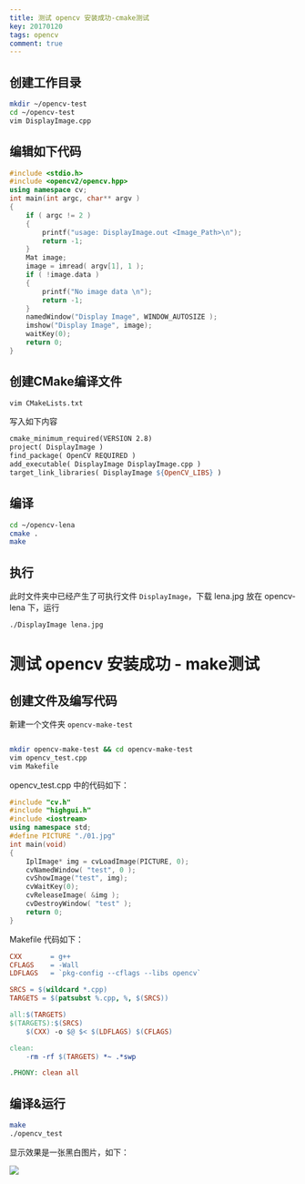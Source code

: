 ```yaml
---
title: 测试 opencv 安装成功-cmake测试
key: 20170120
tags: opencv
comment: true
---
```


## 创建工作目录

```sh
mkdir ~/opencv-test
cd ~/opencv-test
vim DisplayImage.cpp
```

## 编辑如下代码

```cpp
#include <stdio.h>
#include <opencv2/opencv.hpp>
using namespace cv;
int main(int argc, char** argv )
{
	if ( argc != 2 )
	{
		printf("usage: DisplayImage.out <Image_Path>\n");
		return -1;
	}
	Mat image;
	image = imread( argv[1], 1 );
	if ( !image.data )
	{
		printf("No image data \n");
		return -1;
	}
	namedWindow("Display Image", WINDOW_AUTOSIZE );
	imshow("Display Image", image);
	waitKey(0);
	return 0;
}
```

## 创建CMake编译文件

```bash
vim CMakeLists.txt
```

写入如下内容

```makefile
cmake_minimum_required(VERSION 2.8)
project( DisplayImage )
find_package( OpenCV REQUIRED )
add_executable( DisplayImage DisplayImage.cpp )
target_link_libraries( DisplayImage ${OpenCV_LIBS} )
```

## 编译

```bash
cd ~/opencv-lena
cmake .
make
```

## 执行

此时文件夹中已经产生了可执行文件 `DisplayImage`，下载 lena.jpg 放在 opencv-lena 下，运行

```bash
./DisplayImage lena.jpg
```

# 测试 opencv 安装成功 - make测试

## 创建文件及编写代码

新建一个文件夹 `opencv-make-test`

```bash

mkdir opencv-make-test && cd opencv-make-test
vim opencv_test.cpp
vim Makefile
```

opencv_test.cpp 中的代码如下：

```cpp
#include "cv.h"
#include "highgui.h"
#include <iostream>
using namespace std;
#define	PICTURE	"./01.jpg"
int main(void)
{
    IplImage* img = cvLoadImage(PICTURE, 0);
    cvNamedWindow( "test", 0 );
    cvShowImage("test", img);
    cvWaitKey(0);
    cvReleaseImage( &img );
    cvDestroyWindow( "test" );
    return 0;
}
```

Makefile 代码如下：

```makefile
CXX       = g++
CFLAGS    = -Wall 
LDFLAGS   = `pkg-config --cflags --libs opencv`

SRCS = $(wildcard *.cpp)
TARGETS = $(patsubst %.cpp, %, $(SRCS))

all:$(TARGETS)
$(TARGETS):$(SRCS)
	$(CXX) -o $@ $< $(LDFLAGS) $(CFLAGS)

clean:
	-rm -rf $(TARGETS) *~ .*swp

.PHONY: clean all
```

## 编译&运行

```bash
make
./opencv_test
```

显示效果是一张黑白图片，如下：

![](http://images.fuyix.cn/17-5-21/65283448-file_1495351469524_455d.png)
